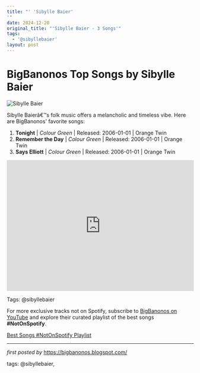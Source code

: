 ```yaml
---
title: "' 'Sibylle Baier'
'"
date: 2024-12-20
original_title: "'Sibylle Baier - 3 Songs'"
tags:
  - '@sibyllebaier'
layout: post
---
```

<h1>BigBanonos Top Songs by Sibylle Baier</h1> <img src="https://sibyllebaier.com/wp-content/uploads/2020/01/robby-and-sibylle.jpg" alt="Sibylle Baier"> <p>Sibylle Baierâ€™s folk music offers a melancholic and timeless vibe. Here are BigBanonos' favorite songs:</p> <ol> <li><strong>Tonight</strong> | <em>Colour Green</em> | Released: 2006-01-01 | Orange Twin</li> <li><strong>Remember the Day</strong> | <em>Colour Green</em> | Released: 2006-01-01 | Orange Twin</li> <li><strong>Says Elliott</strong> | <em>Colour Green</em> | Released: 2006-01-01 | Orange Twin</li>
</ol> <div> <iframe src="https://open.spotify.com/embed/playlist/3kZSNCp6tLffGMwA7lM8yw?utm_source=generator" width="100%" height="352" frameborder="0" allow="autoplay; clipboard-write; encrypted-media; fullscreen; picture-in-picture" loading="lazy"></iframe>
</div> <!-- Tags -->
<p> Tags: @sibyllebaier
</p>


<!--Subscribe and Playlist Links-->
<div>
    <p>For more exclusive tracks not on Spotify, subscribe to <a href="https://www.youtube.com/@BigBanonos" target="_blank">BigBanonos on YouTube</a> and explore their curated playlist of the best songs <strong>#NotOnSpotify</strong>.</p>
    <p><a href="https://www.youtube.com/playlist?list=PLtuNtuTatqI0kFahUCbtbfenC_ET5O_tr" target="_blank">Best Songs #NotOnSpotify Playlist<br /></a></p></div>

<hr />

<p><em>first posted by</em> <a href="https://bigbanonos.blogspot.com/" rel="noopener" target="_new">https://bigbanonos.blogspot.com/</a></p>

<p>tags: @sibyllebaier,</p>
